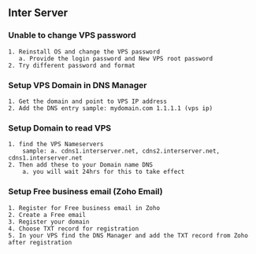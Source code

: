## Inter Server
### Unable to change VPS password
```
1. Reinstall OS and change the VPS password
   a. Provide the login password and New VPS root password
2. Try different password and format
```
### Setup VPS Domain in DNS Manager
```
1. Get the domain and point to VPS IP address
2. Add the DNS entry sample: mydomain.com 1.1.1.1 (vps ip)
```
### Setup Domain to read VPS
```
1. find the VPS Nameservers
    sample: a. cdns1.interserver.net, cdns2.interserver.net, cdns1.interserver.net
2. Then add these to your Domain name DNS
    a. you will wait 24hrs for this to take effect
```
### Setup Free business email (Zoho Email)
```
1. Register for Free business email in Zoho
2. Create a Free email
3. Register your domain
4. Choose TXT record for registration
5. In your VPS find the DNS Manager and add the TXT record from Zoho after registration
```

